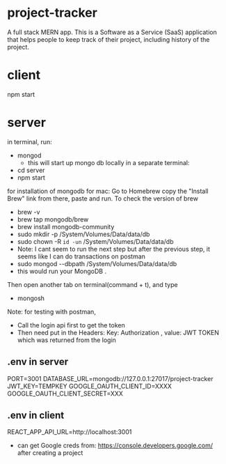 # project-tracker
A full stack MERN app. 
This is a Software as a Service (SaaS) application that helps people to keep track of their project, including history of the project. 

# client
npm start

# server
in terminal, run: 
- mongod
    - this will start up mongo db locally
in a separate terminal:
- cd server
- npm start

for installation of mongodb for mac:
Go to Homebrew copy the "Install Brew" link from there, paste and run. To check the version of brew
- brew -v 
- brew tap mongodb/brew 
- brew install mongodb-community 
- sudo mkdir -p /System/Volumes/Data/data/db 
- sudo chown -R `id -un` /System/Volumes/Data/data/db 
- Note: I cant seem to run the next step but after the previous step, it seems like I can do transactions on postman
- sudo mongod --dbpath /System/Volumes/Data/data/db 
- this would run your MongoDB .

Then open another tab on terminal(command + t), and type
- mongosh

Note: for testing with postman, 
- Call the login api first to get the token
- Then need put in the Headers: Key: Authorization    , value: JWT TOKEN which was returned from the login

## .env in server
PORT=3001
DATABASE_URL=mongodb://127.0.0.1:27017/project-tracker
JWT_KEY=TEMPKEY
GOOGLE_OAUTH_CLIENT_ID=XXXX
GOOGLE_OAUTH_CLIENT_SECRET=XXX

## .env in client
REACT_APP_API_URL=http://localhost:3001

- can get Google creds from: https://console.developers.google.com/ after creating a project